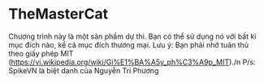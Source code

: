 # TheMasterCat
Chương trình này là một sản phẩm dự thi.
Bạn có thể sử dụng nó với bất kì mục đích nào, kể cả mục đích thương mại.
Lưu ý: Bạn phải nhớ tuân thủ theo giấy phép MIT (https://vi.wikipedia.org/wiki/Gi%E1%BA%A5y_ph%C3%A9p_MIT)./n
P/s: SpikeVN là biệt danh của Nguyễn Tri Phương
